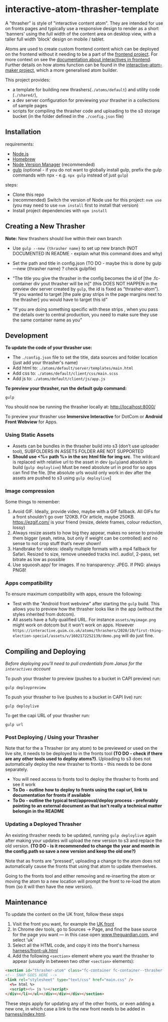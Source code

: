 # interactive-atom-thrasher-template
A "thrasher" is style of "interactive content atom". They are intended for use on fronts pages and typically use a responsive design to render as a short 'banners' using the full width of the content area on desktop view, with a taller full width 'block' design on mobile / tablet.

Atoms are used to create custom frontend content which can be deployed on the frontend without it needing to be a part of the [frontend project](https://github.com/guardian/frontend). For more context on see the  [documentation about interactives in frontend](https://github.com/guardian/frontend/blob/main/docs/03-dev-howtos/05-interactives.md). Further details on how atoms function can be found in the [interactive-atom-maker project](https://github.com/guardian/interactive-atom-maker/blob/master/doc/creating-an-atom.md), which a more generalised atom builder.

This project provides: 
 - a template for building new thrashers(`./atoms/default`) and utility code (`./shared/`),
 - a dev server configuration for previewing your thrasher in a collections of sample pages 
 - scripts for compiling the thrasher code and uploading to the s3 storage bucket (in the folder defined in the ``./config.json`` file)


## Installation
requirements:
 * [Node.js](http://nodejs.org/)
 * [Homebrew](https://brew.sh/)
 * [Node Version Manager](https://github.com/nvm-sh/nvm) (recommended)
 * [gulp](https://gulpjs.com/) (optional - if you do not want to globally install gulp, prefix the gulp commands with npx  - e.g. ``npx gulp`` instead of just ``gulp``)

steps:
 - Clone this repo
 - (recommended) Switch the version of Node use for this project: ``nvm use`` (you may need to use ``nvm install`` first to install that version) 
 - Install project dependencies with ``npm install``


## Creating a New Thrasher
**Note:** New thrashers should live within their own branch
- Use ``gulp --new {thrasher name}`` to set up new branch  (NOT DOCUMENTED IN README - explain what this command does and why)
- Set the path and title in config.json (TO DO - maybe this is done by gulp —new {thrasher name} ? check gulpfile) 


- “The title you give the thrasher in the config becomes the id of [the .fc-container div yout thrasher will be in]” (this DOES NOT HAPPEN in the preview dev server created by ``gulp``, the id is fixed as “thrasher-atom”). “If you wanted to target [the pale gray strips in the page margins next to the thrasher] you would have to target this id”  
- “If you are doing something specific with these strips , when you pass the details over to central production, you need to make sure they use the same container name as you”

## Development
**To update the code of your thrasher use:**
 * The ``./config.json`` file to set the title, data sources and folder location (just add your thrasher's name)
 * Add html to: ``./atoms/default/server/templates/main.html``
 * Add css to: ``./atoms/default/client/css/main.scss``
 * Add js to: ``./atoms/default/client/js/app.js``

**To preview your thrasher, run the default gulp command:**
```
gulp
```
You should now be running the thrasher locally at: [http://localhost:8000/](http://localhost:8000/)

To preview your thrasher use **Immersive Interactive** for DotCom or **Android Front Webview** for Apps.



### Using Static Assets
- Assets can be bundles in the thrasher build into s3 (don’t use uploader tool), SUBFOLDERS IN ASSETS FOLDER ARE NOT SUPPORTED 
- **Should use <%= path %> in the src html file for img src**. The wildcard is replaced with relative url to the asset in dev (``gulp``)and absolute in build (``gulp deploylive``) Must be need absolute url in prod for so apps can find the file. [the absolute urls would only work in dev after the assets are pushed to s3 using ``gulp deploylive``]  

### Image compression

Some things to remember:
1. Avoid GIF. Ideally, provide video, maybe with a GIF fallback. All GIFs for a front shouldn’t go over 120KB. FOr article, maybe 250KB. https://ezgif.com/ is your friend (resize, delete frames, colour reduction, lossy)
2. Always resize assets to how big they appear, makes no sense to provide them bigger (yeah, retina, but only if weight can be controlled) and no sense to not crop stuff that’s never shown!
3. Handbrake for videos: ideally multiple formats with a mp4 fallback for Safari. Resized to size, remove uneeded tracks incl. audio!, 2-pass, set bitrate as low as possible
4. Use squoosh.app/ for images. If no transparency: JPEG. If PNG: always PNG8!


### Apps compatibility
To ensure maximum compatibility with apps, ensure the following:
 - Test with the "Android front webview" after starting the `gulp` build. This allows you to preview how the thrasher looks like in the app (without the styles inherited from dotcom).
 - All assets have a fully qualified URL. For instance `assets/myimage.png` might work on dotcom but it won't work on apps. However `https://interactive.guim.co.uk/atoms/thrashers/2020/10/first-thing-election-special/assets/v/1602172252139/demo.png` will do just fine. 

## Compiling and Deploying

_Before deploying you'll need to pull credentials from Janus for the `interactives` account_

To push your thrasher to preview (pushes to a bucket in CAPI preview) run:

```
gulp deploypreview
```


To push your thrasher to live (pushes to a bucket in CAPI live) run:

```
gulp deploylive
```

To get the capi URL of your thrasher run:

```
gulp url
```

### Post Deploying / Using your Thrasher
Note that for the a Thrasher (or any atom) to be previewed or used on the live site, it needs to be deployed to in the fronts tool **(TO DO - check if there are any other tools used to deploy atoms?)**. Uploading to s3 does not automatically deploy the new thrasher to fronts - this needs to be done separately.

- You will need access to fronts tool to deploy the thrasher to fronts and see it work
- **To Do - outline how to deploy to fronts using the capi url, link to documentation for fronts if available**
- **To Do - outline the typical test/approval/deploy process - preferably pointing to an external document as that isn't really a technical matter belongin in the README**


### Updating a Deployed Thrasher
An existing thrasher needs to be updated, running ``gulp deploylive`` again after making your updates will upload the new version to s3 and replace the old version. **(TO DO - is it recommended to change the year and month in the config.path so save a new version and keep the old one?)**

Note that as fronts are “pressed”, uploading a change to the atom does not automatically cause the fronts that using that atom to update themselves.

Going to the fronts tool and either removing and re-inserting the atom or moving the atom to a new location will prompt the front to re-load the atom from (so it will then have the new version). 


## Maintenance

To update the content on the UK front, follow these steps

1. Visit the front you want, for example the [UK front](https://www.theguardian.com/uk)
2. In Chrome dev tools, go to Sources -> Page, and find the base source for the page you want — in this case open www.theguardian.com, and select 'uk'
3. Select all the HTML code, and copy it into the front's harness [harness/front-uk.html](harness/front-uk.html)
4. Add the following `<section>` element where you want the thrasher to appear (usually in between two other `<section>` elements):
  ```html
<section id="thrasher-atom" class="fc-container fc-container--thrasher fc-container--will-have-toggle flashing-image js-container--toggle " data-component="thrasher-atom" aria-expanded="true"><div class="fc-container__inner"><header class="fc-container__header js-container__header"><div class="fc-container__header__title"><h2 tabindex="0">thrasher-atom</h2></div></header><div class="fc-container--rolled-up-hide fc-container__body" data-title="thrasher-atom"><div class="fc-slice-wrapper"><ul class="u-unstyled l-row  l-row--cols-1 fc-slice fc-slice--mf"><li class="fc-slice__item l-row__item l-row__item--span-1 u-faux-block-link"><div class="facia-snap facia-snap--default facia-snap-embed fc-item fc-item--force-image-upgrade fc-item--has-no-image fc-item--pillar-news fc-item--type-article js-fc-item js-snap fc-item--list-media-mobile fc-item--full-media-50-tablet " data-link-name="external | group-1 | card-@1" data-item-visibility="all" data-test-id="facia-card" data-id="snap/1574843074989" data-snap-type="interactive" data-snap-uri="https://content.guardianapis.com/atom/interactive/interactives/2019/11/test-snap/snap">
  <!-- SNAP GOES HERE -->
  <link rel="stylesheet" type="text/css" href="main.css" />
    <%= html %>
    <script><%= js %></script>
</div></li></ul></div></div></div></section>
  ```

These steps apply for updating any of the other fronts, or even adding a new one, in which case a link to the new front needs to be added in [harness/index.html](harness/index.html).









